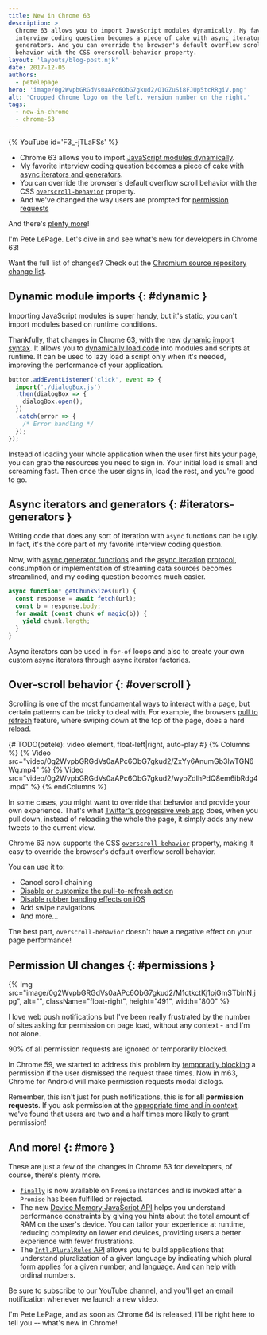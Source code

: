 ```yaml
---
title: New in Chrome 63
description: >
  Chrome 63 allows you to import JavaScript modules dynamically. My favorite
  interview coding question becomes a piece of cake with async iterators and
  generators. And you can override the browser's default overflow scroll
  behavior with the CSS overscroll-behavior property.
layout: 'layouts/blog-post.njk'
date: 2017-12-05
authors:
  - petelepage
hero: 'image/0g2WvpbGRGdVs0aAPc6ObG7gkud2/O1GZuSi8FJUp5tcRRgiV.png'
alt: 'Cropped Chrome logo on the left, version number on the right.'
tags:
  - new-in-chrome
  - chrome-63
---
```


{% YouTube id='F3_-jTLaFSs' %}

* Chrome 63 allows you to import [JavaScript modules dynamically](#dynamic).
* My favorite interview coding question becomes a piece of cake with
  [async iterators and generators](#iterators-generators).
* You can override the browser's default overflow scroll behavior with
  the CSS [`overscroll-behavior`](#overscroll) property.
* And we've changed the way users are prompted for
  [permission requests](#permissions)

And there's [plenty more](#more)!

I'm Pete LePage. Let's dive in and see what's new for developers in Chrome 63!

Want the full list of changes? Check out the
[Chromium source repository change list](https://chromium.googlesource.com/chromium/src/+log/62.0.3202.62..63.0.3239.84).

## Dynamic module imports {: #dynamic }

Importing JavaScript modules is super handy, but it's static, you can't
import modules based on runtime conditions.

Thankfully, that changes in Chrome 63, with the new
[dynamic import syntax](https://tc39.github.io/proposal-dynamic-import/). It
allows you to [dynamically load code](https://dynamic-import.firebaseapp.com/news)
into modules and scripts at runtime. It can be used to lazy load a script
only when it's needed, improving the performance of your application.

```js
button.addEventListener('click', event => {
  import('./dialogBox.js')
  .then(dialogBox => {
    dialogBox.open();
  })
  .catch(error => {
    /* Error handling */
  });
});
```

Instead of loading your whole application when the user first hits your page,
you can grab the resources you need to sign in. Your initial load is small
and screaming fast. Then once the user signs in, load the rest, and you're
good to go.

## Async iterators and generators {: #iterators-generators }

Writing code that does any sort of iteration with `async` functions can be ugly.
In fact, it's the core part of my favorite interview coding question.

Now, with
[async generator functions](https://jakearchibald.com/2017/async-iterators-and-generators/)
and the [async iteration](http://2ality.com/2016/10/asynchronous-iteration.html)
[protocol](https://ponyfoo.com/articles/javascript-asynchronous-iteration-proposal),
consumption or implementation of streaming data sources becomes streamlined,
and my coding question becomes much easier.

```js
async function* getChunkSizes(url) {
  const response = await fetch(url);
  const b = response.body;
  for await (const chunk of magic(b)) {
    yield chunk.length;
  }
}
```

Async iterators can be used in `for-of` loops and also to create your own
custom async iterators through async iterator factories.

## Over-scroll behavior {: #overscroll }

Scrolling is one of the most fundamental ways to interact with a page, but
certain patterns can be tricky to deal with. For example, the browsers
[pull to refresh](https://developers.google.com/web/updates/2017/11/overscroll-behavior#p2r) feature,
where swiping down at the top of the page, does a hard reload.

{# TODO(petele): video element, float-left|right, auto-play #}
{% Columns %}
{% Video src="video/0g2WvpbGRGdVs0aAPc6ObG7gkud2/ZxYy6AnumGb3lwTGN6Wq.mp4" %}
{% Video src="video/0g2WvpbGRGdVs0aAPc6ObG7gkud2/wyoZdIhPdQ8em6ibRdg4.mp4" %}
{% endColumns %}

In some cases, you might want to override that behavior and provide your own
experience. That's what [Twitter's progressive web app](https://mobile.twitter.com)
does, when you pull down, instead of reloading the whole the page, it simply
adds any new tweets to the current view.

Chrome 63 now supports the CSS
[`overscroll-behavior`](https://developers.google.com/web/updates/2017/11/overscroll-behavior)
property, making it easy to override the browser's default overflow scroll behavior.

You can use it to:

* Cancel scroll chaining
* [Disable or customize the pull-to-refresh action](https://developers.google.com/web/updates/2017/11/overscroll-behavior#disablp2r)
* [Disable rubber banding effects on iOS](https://developers.google.com/web/updates/2017/11/overscroll-behavior#disableglow)
* Add swipe navigations
* And more...

The best part, `overscroll-behavior` doesn't have a negative effect on your
page performance!

## Permission UI changes {: #permissions }

{% Img src="image/0g2WvpbGRGdVs0aAPc6ObG7gkud2/M1qtkctKj1pjGmSTbInN.jpg", alt="", className="float-right", height="491", width="800" %}

I love web push notifications but I've been really frustrated by the number of
sites asking for permission on page load, without any context - and I'm not
alone.

90% of all permission requests are ignored or temporarily blocked.

In Chrome 59, we started to address this problem by
[temporarily blocking](https://www.chromestatus.com/feature/6443143280984064)
a permission if the user dismissed the request three times. Now in m63,
Chrome for Android will make permission requests modal dialogs.

Remember, this isn't just for push notifications, this is for **all
permission requests**. If you ask permission at the [appropriate time
and in context](https://developers.google.com/web/fundamentals/push-notifications/permission-ux),
we've found that users are two and a half times more likely to grant permission!

## And more! {: #more }

These are just a few of the changes in Chrome 63 for developers, of course,
there's plenty more.

* [`finally`](https://developers.google.com/web/updates/2017/10/promise-finally)
  is now available on `Promise` instances and is invoked after a `Promise` has
  been fulfilled or rejected.
* The new
  [Device Memory JavaScript API](https://github.com/w3c/device-memory#the-web-exposed-api)
  helps you understand performance constraints by giving you hints about the
  total amount of RAM on the user's device. You can tailor your experience at
  runtime, reducing complexity on lower end devices, providing users a better
  experience with fewer frustrations.
* The [`Intl.PluralRules` API](https://developers.google.com/web/updates/2017/10/intl-pluralrules) allows
  you to build applications that understand pluralization of a given language
  by indicating which plural form applies for a given number, and language.
  And can help with ordinal numbers.

Be sure to [subscribe](https://goo.gl/6FP1a5) to our
[YouTube channel](https://www.youtube.com/user/ChromeDevelopers/), and
you'll get an email notification whenever we launch a new video.

I'm Pete LePage, and as soon as Chrome 64 is released, I'll be right
here to tell you -- what's new in Chrome!
